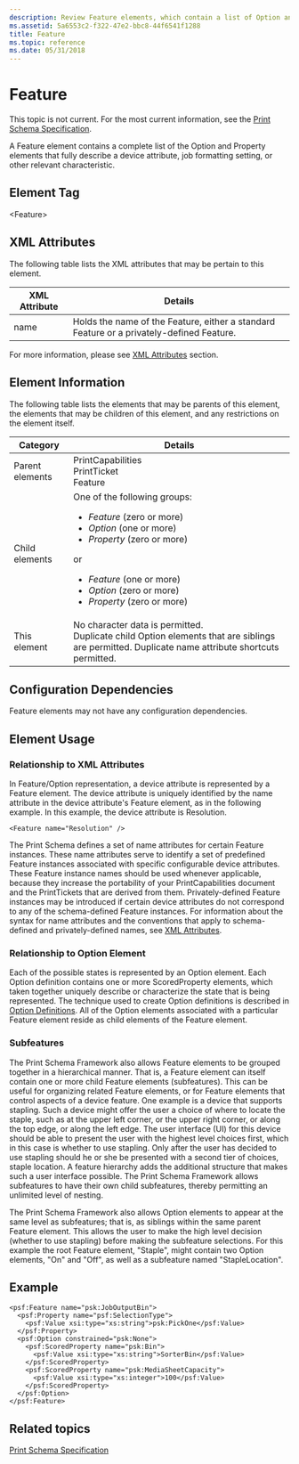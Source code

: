 ```yaml
---
description: Review Feature elements, which contain a list of Option and Property elements describing a device attribute, job formatting setting, or other relevant characteristic.
ms.assetid: 5a6553c2-f322-47e2-bbc8-44f6541f1288
title: Feature
ms.topic: reference
ms.date: 05/31/2018
---
```


# Feature

This topic is not current. For the most current information, see the [Print Schema Specification](https://download.microsoft.com/download/D/E/C/DECA6E6B-3E81-48E7-B7EF-6D92A547D03C/print-schema-spec-2-0.zip).

A Feature element contains a complete list of the Option and Property elements that fully describe a device attribute, job formatting setting, or other relevant characteristic.

## Element Tag

&lt;Feature&gt;

## XML Attributes

The following table lists the XML attributes that may be pertain to this element.



| XML Attribute   | Details                                                                                              |
|-----------------|------------------------------------------------------------------------------------------------------|
| name<br/> | Holds the name of the Feature, either a standard Feature or a privately-defined Feature. <br/> |



 

For more information, please see [XML Attributes](xml-attributes.md) section.

## Element Information

The following table lists the elements that may be parents of this element, the elements that may be children of this element, and any restrictions on the element itself.




| Category | Details | 
|----------|---------|
| Parent elements<br /> | PrintCapabilities <br /> PrintTicket <br /> Feature<br /> | 
| Child elements<br /> | One of the following groups:<br /><ul><li><em>Feature</em> (zero or more)<br /></li><li><em>Option</em> (one or more)<br /></li><li><em>Property</em> (zero or more)<br /></li></ul>or <br /><ul><li><em>Feature</em> (one or more)<br /></li><li><em>Option</em> (zero or more)<br /></li><li><em>Property</em> (zero or more)<br /></li></ul> | 
| This element<br /> | No character data is permitted.<br /> Duplicate child Option elements that are siblings are permitted. Duplicate name attribute shortcuts permitted. <br /> | 




 

## Configuration Dependencies

Feature elements may not have any configuration dependencies.

## Element Usage

### Relationship to XML Attributes

In Feature/Option representation, a device attribute is represented by a Feature element. The device attribute is uniquely identified by the name attribute in the device attribute's Feature element, as in the following example. In this example, the device attribute is Resolution.

``` syntax
<Feature name="Resolution" />
```

The Print Schema defines a set of name attributes for certain Feature instances. These name attributes serve to identify a set of predefined Feature instances associated with specific configurable device attributes. These Feature instance names should be used whenever applicable, because they increase the portability of your PrintCapabilities document and the PrintTickets that are derived from them. Privately-defined Feature instances may be introduced if certain device attributes do not correspond to any of the schema-defined Feature instances. For information about the syntax for name attributes and the conventions that apply to schema-defined and privately-defined names, see [XML Attributes](xml-attributes.md).

### Relationship to Option Element

Each of the possible states is represented by an Option element. Each Option definition contains one or more ScoredProperty elements, which taken together uniquely describe or characterize the state that is being represented. The technique used to create Option definitions is described in [Option Definitions](option-definitions.md). All of the Option elements associated with a particular Feature element reside as child elements of the Feature element.

### Subfeatures

The Print Schema Framework also allows Feature elements to be grouped together in a hierarchical manner. That is, a Feature element can itself contain one or more child Feature elements (subfeatures). This can be useful for organizing related Feature elements, or for Feature elements that control aspects of a device feature. One example is a device that supports stapling. Such a device might offer the user a choice of where to locate the staple, such as at the upper left corner, or the upper right corner, or along the top edge, or along the left edge. The user interface (UI) for this device should be able to present the user with the highest level choices first, which in this case is whether to use stapling. Only after the user has decided to use stapling should he or she be presented with a second tier of choices, staple location. A feature hierarchy adds the additional structure that makes such a user interface possible. The Print Schema Framework allows subfeatures to have their own child subfeatures, thereby permitting an unlimited level of nesting.

The Print Schema Framework also allows Option elements to appear at the same level as subfeatures; that is, as siblings within the same parent Feature element. This allows the user to make the high level decision (whether to use stapling) before making the subfeature selections. For this example the root Feature element, "Staple", might contain two Option elements, "On" and "Off", as well as a subfeature named "StapleLocation".

## Example

``` syntax
<psf:Feature name="psk:JobOutputBin">
  <psf:Property name="psf:SelectionType">
    <psf:Value xsi:type="xs:string">psk:PickOne</psf:Value>
  </psf:Property>
  <psf:Option constrained="psk:None">
    <psf:ScoredProperty name="psk:Bin">
      <psf:Value xsi:type="xs:string">SorterBin</psf:Value>
    </psf:ScoredProperty>
    <psf:ScoredProperty name="psk:MediaSheetCapacity">
      <psf:Value xsi:type="xs:integer">100</psf:Value>
    </psf:ScoredProperty>
  </psf:Option>
</psf:Feature>
```

## Related topics

<dl> <dt>

[Print Schema Specification](https://download.microsoft.com/download/D/E/C/DECA6E6B-3E81-48E7-B7EF-6D92A547D03C/print-schema-spec-2-0.zip)
</dt> </dl>

 

 





